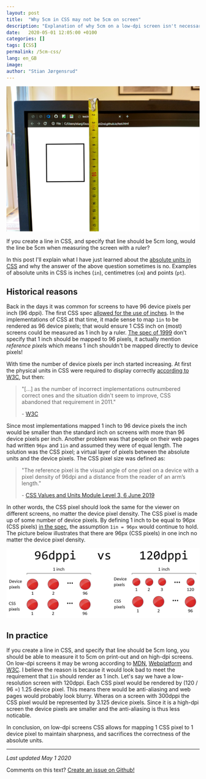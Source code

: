 ```yaml
---
layout: post
title:  "Why 5cm in CSS may not be 5cm on screen"
description: "Explanation of why 5cm on a low-dpi screen isn't necessarily 5cm."
date:   2020-05-01 12:05:00 +0100
categories: []
tags: [CSS]
permalink: /5cm-css/
lang: en_GB
image: 
author: "Stian Jørgensrud"
---
```


![Measuring a screen](/assets/5cm-css/screen_ruler.jpg)

If you create a line in CSS, and specify that line should be 5cm long, would the line be 5cm when measuring the screen with a ruler?

In this post I'll explain what I have just learned about the [absolute units in CSS](https://www.w3.org/TR/css3-values/#absolute-lengths) and why the answer of the above question sometimes is no. Examples of absolute units in CSS is inches (`in`), centimetres (`cm`) and points (`pt`).

## Historical reasons

Back in the days it was common for screens to have 96 device pixels per inch (96 dppi). The first CSS spec [allowed for the use of inches](https://www.w3.org/TR/1999/REC-CSS1-19990111#units). In the implementations of CSS at that time, it made sense to map `1in` to be rendered as 96 device pixels; that would ensure 1 CSS inch on (most) screens could be measured as 1 inch by a ruler. [The spec of 1999](https://www.w3.org/TR/1999/REC-CSS1-19990111#units) don't specify that 1 inch should be mapped to 96 pixels, it actually mention *reference pixels* which means 1 inch shouldn't be mapped directly to device pixels!

With time the number of device pixels per inch started increasing. At first the physical units in CSS were required to display correctly [according to W3C](https://www.w3.org/Style/Examples/007/units.en.html), but then:

> "[...] as the number of incorrect implementations outnumbered correct ones and the situation didn't seem to improve, CSS abandoned that requirement in 2011."
>
> \- [W3C](https://www.w3.org/Style/Examples/007/units.en.html)

Since most implementations mapped 1 inch to 96 device pixels the inch would be smaller than the standard inch on screens with more than 96 device pixels per inch. Another problem was that people on their web pages had written `96px` and `1in` and assumed they were of equal length. The solution was the CSS pixel; a virtual layer of pixels between the absolute units and the device pixels. The CSS pixel size was defined as:

> "The reference pixel is the visual angle of one pixel on a device with a pixel density of 96dpi and a distance from the reader of an arm’s length."
>
> \- [CSS Values and Units Module Level 3, 6 June 2019](https://www.w3.org/TR/css3-values/#reference-pixel)

In other words, the CSS pixel should look the same for the viewer on different screens, no matter the device pixel density. The CSS pixel is made up of some number of device pixels. By defining 1 inch to be equal to 96px (CSS pixels) [in the spec](https://www.w3.org/TR/css3-values/#absolute-lengths), the assumption `1in = 96px` would continue to hold. The picture below illustrates that there are 96px (CSS pixels) in one inch no matter the device pixel density.

![96dppi vs 120dppi](/assets/5cm-css/dppi_css_pixel.png)

## In practice

If you create a line in CSS, and specify that line should be 5cm long, you should be able to measure it to 5cm on print-out and on high-dpi screens. On low-dpi screens it may be wrong according to [MDN](https://developer.mozilla.org/en-US/docs/Web/CSS/length), [Webplatform](https://webplatform.github.io/docs/tutorials/understanding-css-units/) and [W3C](https://www.w3.org/Style/Examples/007/units.en.html). I believe the reason is because it would look bad to meet the requirement that `1in` should render as 1 inch. Let's say we have a low-resolution screen with 120dppi. Each CSS pixel would be rendered by (120 / 96 =) 1.25 device pixel. This means there would be anti-aliasing and web pages would probably look blurry. Wheras on a screen with 300dppi the CSS pixel would be represented by 3.125 device pixels. Since it is a high-dpi screen the device pixels are smaller and the anti-aliasing is thus less noticable.

In conclusion, on low-dpi screens CSS allows for mapping 1 CSS pixel to 1 device pixel to maintain sharpness, and sacrifices the correctness of the absolute units.

---
_Last updated May 1 2020_

Comments on this text? [Create an issue on Github!](https://github.com/Sti2nd/sti2nd.github.io/issues)
